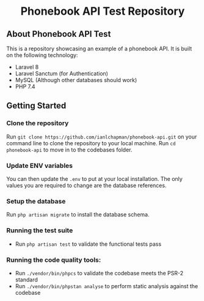 <h1 align="center">Phonebook API Test Repository</h1>

## About Phonebook API Test

This is a repository showcasing an example of a phonebook API. It is built on the following technology:
* Laravel 8
* Laravel Sanctum (for Authentication)
* MySQL (Although other databases should work)
* PHP 7.4

## Getting Started

### Clone the repository
Run `git clone https://github.com/ianlchapman/phonebook-api.git` on your command line to clone the repository to your local machine.
Run `cd phonebook-api` to move in to the codebases folder.

### Update ENV variables
You can then update the `.env` to put at your local installation. The only values you are required to change are the database references.

### Setup the database
Run `php artisan migrate` to install the database schema.

### Running the test suite
* Run `php artisan test` to validate the functional tests pass

### Running the code quality tools:
* Run `./vendor/bin/phpcs` to validate the codebase meets the PSR-2 standard
* Run `./vendor/bin/phpstan analyse` to perform static analysis against the codebase
